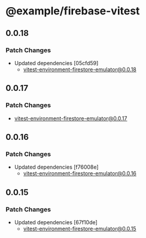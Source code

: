 # @example/firebase-vitest

## 0.0.18

### Patch Changes

- Updated dependencies [05cfd59]
  - vitest-environment-firestore-emulator@0.0.18

## 0.0.17

### Patch Changes

- vitest-environment-firestore-emulator@0.0.17

## 0.0.16

### Patch Changes

- Updated dependencies [f76008e]
  - vitest-environment-firestore-emulator@0.0.16

## 0.0.15

### Patch Changes

- Updated dependencies [67f10de]
  - vitest-environment-firestore-emulator@0.0.15
